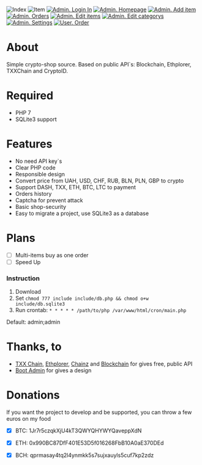 ![Index](https://i.imgur.com/axwIbbW.png)
![Item](https://i.imgur.com/t3VQvis.png)
[![Admin. Login In](https://i.imgur.com/QYONd7Rm.png)](https://i.imgur.com/QYONd7R.png)
[![Admin. Homepage](https://i.imgur.com/SlqZ2Fom.png)](https://i.imgur.com/SlqZ2Fo.png)
[![Admin. Add item](https://i.imgur.com/MrJUWT7m.png)](https://i.imgur.com/MrJUWT7.png)
[![Admin. Orders](https://i.imgur.com/vZC9cspm.png)](https://i.imgur.com/vZC9csp.png)
[![Admin. Edit items](https://i.imgur.com/uCYuOErm.png)](https://i.imgur.com/uCYuOEr.png)
[![Admin. Edit categorys](https://i.imgur.com/gjf7rm7m.png)](https://i.imgur.com/gjf7rm7.png)
[![Admin. Settings](https://i.imgur.com/Sgwzcipm.png)](https://i.imgur.com/Sgwzcip.png)
[![User. Order](https://i.imgur.com/2h1LD5zm.png)](https://i.imgur.com/2h1LD5z.png)

# About
Simple crypto-shop source. Based on public API\`s: Blockchain, Ethplorer, TXXChain and CryptoID.

# Required
- PHP 7
- SQLite3 support

# Features
- No need API key\`s
- Clear PHP code
- Responsible design
- Convert price from UAH, USD, CHF, RUB, BLN, PLN, GBP to crypto
- Support DASH, TXX, ETH, BTC, LTC to payment
- Orders history
- Captcha for prevent attack
- Basic shop-security
- Easy to migrate a project, use SQLite3 as a database

# Plans
- [ ] Multi-items buy as one order
- [ ] Speed Up

### Instruction
1. Download
2. Set `chmod 777 include include/db.php && chmod o+w include/db.sqlite3`
3. Run crontab: `* * * * * /path/to/php /var/www/html/cron/main.php`

Default: admin;admin

# Thanks, to
- [TXX Chain](https://xmrchain.net/), [Ethplorer](https://ethplorer.io/), [Chainz](https://chainz.cryptoid.info/) and [Blockchain](https://www.blockchain.com/) for gives free, public API
- [Boot Admin](https://bootadmin.net/) for gives a design


# Donations
If you want the project to develop and be supported, you can throw a few euros on my food
- [x] BTC: 1Jr7r5czqkXjU4kT3QWYQHYWYQaveppXdN
- [x] ETH: 0x990BC87DfF401E53D5f016268FbB10A0aE370DEd
- [x] BCH: qprmasay4tq2l4ynmkk5s7sujxauyls5cuf7kp2zdz

